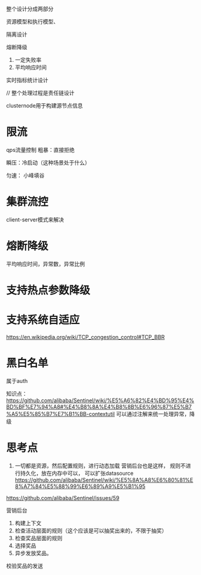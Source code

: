 整个设计分成两部分


资源模型和执行模型、


隔离设计


熔断降级

1. 一定失败率
2. 平均响应时间


实时指标统计设计


// 整个处理过程是责任链设计


clusternode用于构建源节点信息

# 限流
qps流量控制
粗暴：直接拒绝

瞬压：冷启动（这种场景处于什么）

匀速： 小峰填谷


# 集群流控
client-server模式来解决

# 熔断降级
平均响应时间，异常数，异常比例

# 支持热点参数降级

# 支持系统自适应
https://en.wikipedia.org/wiki/TCP_congestion_control#TCP_BBR


# 黑白名单
属于auth


知识点：
https://github.com/alibaba/Sentinel/wiki/%E5%A6%82%E4%BD%95%E4%BD%BF%E7%94%A8#%E4%B8%8A%E4%B8%8B%E6%96%87%E5%B7%A5%E5%85%B7%E7%B1%BB-contextutil
可以通过注解来统一处理异常，降级


# 思考点

1. 一切都是资源，然后配置规则，进行动态加载
营销后台也是这样，
规则不进行持久化，放在内存中可以，
可以扩张datasource
https://github.com/alibaba/Sentinel/wiki/%E5%8A%A8%E6%80%81%E8%A7%84%E5%88%99%E6%89%A9%E5%B1%95

https://github.com/alibaba/Sentinel/issues/59



营销后台
1. 构建上下文
2. 检查活动层面的规则（这个应该是可以抽奖出来的，不限于抽奖）
3. 检查奖品层面的规则
4. 选择奖品
5. 异步发放奖品。


校验奖品的发送

